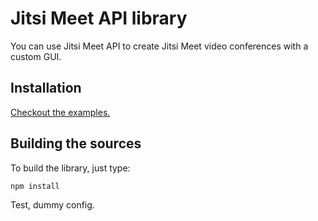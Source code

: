 # Jitsi Meet API library

You can use Jitsi Meet API to create Jitsi Meet video conferences with a custom GUI.

## Installation

[Checkout the examples.](doc/API.md#installation)

## Building the sources

To build the library, just type:
```
npm install
```

Test, dummy config.
